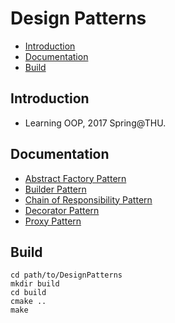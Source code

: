 Design Patterns
===

*   [Introduction](#introduction)
*   [Documentation](#documentation)
*   [Build](#build)

<h2 id="introduction">Introduction</h2>

*   Learning OOP, 2017 Spring@THU.

<h2 id="documentation">Documentation</h2>

*   <a href="/AbstractFactoryPattern/README.md" title="Documentation">Abstract Factory Pattern</a>
*   <a href="/BuilderPattern/README.md" title="Documentation">Builder Pattern</a>
*   <a href="/ChainOfResponsibilityPattern/README.md" title="Documentation">Chain of Responsibility Pattern</a>
*   <a href="/DecoratorPattern/README.md" title="Documentation">Decorator Pattern</a>
*   <a href="/ProxyPattern/README.md" title="Documentation">Proxy Pattern</a>


<h2 id="build">Build</h2>

```
cd path/to/DesignPatterns
mkdir build
cd build
cmake ..
make
```

